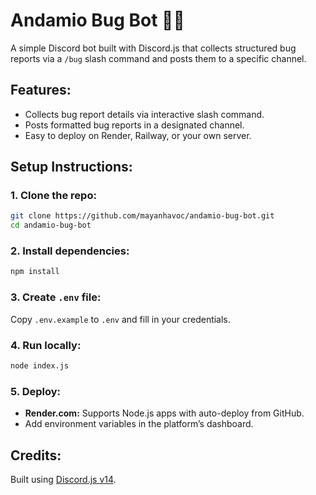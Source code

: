 # Andamio Bug Bot 🤖🐞

A simple Discord bot built with Discord.js that collects structured bug reports via a `/bug` slash command and posts them to a specific channel.

## Features:
- Collects bug report details via interactive slash command.
- Posts formatted bug reports in a designated channel.
- Easy to deploy on Render, Railway, or your own server.

## Setup Instructions:

### 1. Clone the repo:
```bash
git clone https://github.com/mayanhavoc/andamio-bug-bot.git
cd andamio-bug-bot
```

### 2. Install dependencies:
```bash
npm install
```

### 3. Create `.env` file:
Copy `.env.example` to `.env` and fill in your credentials.

### 4. Run locally:
```bash
node index.js
```

### 5. Deploy:
- **Render.com:** Supports Node.js apps with auto-deploy from GitHub.
- Add environment variables in the platform’s dashboard.

## Credits:
Built using [Discord.js v14](https://discord.js.org).
